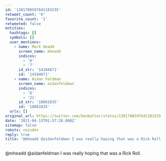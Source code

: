 ```yaml
---
id: '1381788597641183235'
retweet_count: '0'
favorite_count: '1'
retweeted: false
entities:
  hashtags: []
  symbols: []
  user_mentions:
    - name: Mark Headd
      screen_name: mheadd
      indices:
        - '0'
        - '7'
      id_str: '14184671'
      id: '14184671'
    - name: Aidan Feldman
      screen_name: aidanfeldman
      indices:
        - '8'
        - '21'
      id_str: '18061835'
      id: '18061835'
  urls: []
original_url: https://twitter.com/benbalter/status/1381788597641183235
date: '2021-04-13T01:57:28.000Z'
sitemap: false
robots: noindex
reply: true
title: '@mheadd @aidanfeldman I was really hoping that was a Rick Roll.'
---
```


@mheadd @aidanfeldman I was really hoping that was a Rick Roll.